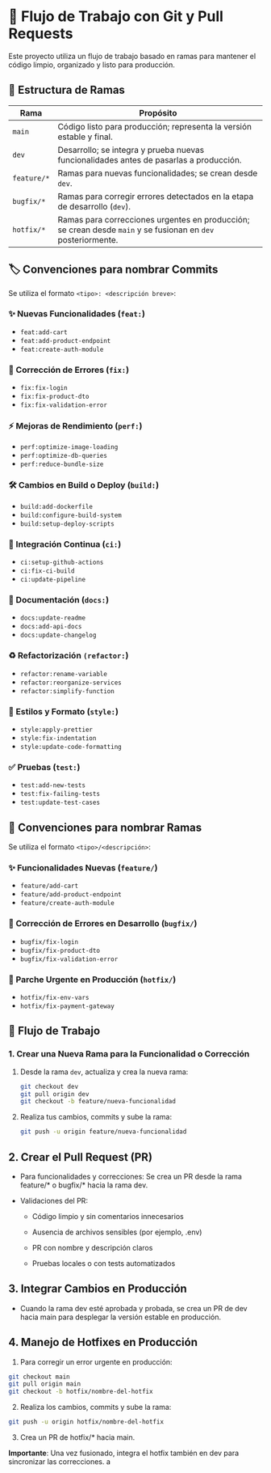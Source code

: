 # 🧪 Flujo de Trabajo con Git y Pull Requests

Este proyecto utiliza un flujo de trabajo basado en ramas para mantener el código limpio, organizado y listo para producción.



## 🌳 Estructura de Ramas

| Rama        | Propósito                                                                |
|-------------|--------------------------------------------------------------------------|
| `main`      | Código listo para producción; representa la versión estable y final.     |
| `dev`       | Desarrollo; se integra y prueba nuevas funcionalidades antes de pasarlas a producción. |
| `feature/*` | Ramas para nuevas funcionalidades; se crean desde `dev`.                 |
| `bugfix/*`  | Ramas para corregir errores detectados en la etapa de desarrollo (`dev`).  |
| `hotfix/*`  | Ramas para correcciones urgentes en producción; se crean desde `main` y se fusionan en `dev` posteriormente. |


## 🏷️ Convenciones para nombrar Commits

Se utiliza el formato `<tipo>: <descripción breve>`:



### ✨ Nuevas Funcionalidades (`feat:`)
- `feat:add-cart`
- `feat:add-product-endpoint`
- `feat:create-auth-module`


### 🐛 Corrección de Errores (`fix:`)
- `fix:fix-login`
- `fix:fix-product-dto`
- `fix:fix-validation-error`


### ⚡ Mejoras de Rendimiento (`perf:`)
- `perf:optimize-image-loading`
- `perf:optimize-db-queries`
- `perf:reduce-bundle-size`


### 🛠️ Cambios en Build o Deploy (`build:`)
- `build:add-dockerfile`
- `build:configure-build-system`
- `build:setup-deploy-scripts`


### 🤖 Integración Continua (`ci:`)
- `ci:setup-github-actions`
- `ci:fix-ci-build`
- `ci:update-pipeline`


### 📝 Documentación (`docs:`)
- `docs:update-readme`
- `docs:add-api-docs`
- `docs:update-changelog`


### ♻️ Refactorización `(refactor:`)
- `refactor:rename-variable`
- `refactor:reorganize-services`
- `refactor:simplify-function`


### 🎨 Estilos y Formato (`style:`)
- `style:apply-prettier`
- `style:fix-indentation`
- `style:update-code-formatting`

### ✅ Pruebas (`test:`)
- `test:add-new-tests`
- `test:fix-failing-tests`
- `test:update-test-cases`




## 🧷 Convenciones para nombrar Ramas

Se utiliza el formato `<tipo>/<descripción>`:

### ✨ Funcionalidades Nuevas (`feature/`)

- `feature/add-cart`  
- `feature/add-product-endpoint`  
- `feature/create-auth-module`

### 🐛 Corrección de Errores en Desarrollo (`bugfix/`)

- `bugfix/fix-login`  
- `bugfix/fix-product-dto`  
- `bugfix/fix-validation-error`

### 🚨 Parche Urgente en Producción (`hotfix/`)

- `hotfix/fix-env-vars`  
- `hotfix/fix-payment-gateway`


## 🔁 Flujo de Trabajo

### 1. Crear una Nueva Rama para la Funcionalidad o Corrección

1. Desde la rama `dev`, actualiza y crea la nueva rama:

   ```bash
   git checkout dev
   git pull origin dev
   git checkout -b feature/nueva-funcionalidad
    ```
2. Realiza tus cambios, commits y sube la rama:

    ```bash 
    git push -u origin feature/nueva-funcionalidad
    ```

## 2. Crear el Pull Request (PR)
- Para funcionalidades y correcciones:
Se crea un PR desde la rama feature/* o bugfix/* hacia la rama dev.

- Validaciones del PR:
    - Código limpio y sin comentarios innecesarios

    - Ausencia de archivos sensibles (por ejemplo, .env)

    - PR con nombre y descripción claros

    - Pruebas locales o con tests automatizados

## 3. Integrar Cambios en Producción
- Cuando la rama dev esté aprobada y probada, se crea un PR de dev hacia main para desplegar la versión estable en producción.

## 4. Manejo de Hotfixes en Producción
1. Para corregir un error urgente en producción:

```bash
git checkout main
git pull origin main
git checkout -b hotfix/nombre-del-hotfix
```
2. Realiza los cambios, commits y sube la rama:
```bash
git push -u origin hotfix/nombre-del-hotfix
```
3. Crea un PR de hotfix/* hacia main.

**Importante**: Una vez fusionado, integra el hotfix también en dev para sincronizar las correcciones.
a





